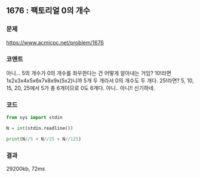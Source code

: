 ## 1676 : 팩토리얼 0의 개수
### 문제
https://www.acmicpc.net/problem/1676
### 코멘트
아니... 5의 개수가 0의 개수를 좌우한다는 건 어떻게 알아내는 거임?
10!라면 1x2x3x4x5x6x7x8x9x(5x2)니까 5개 두 개라서 0의 개수도 두 개다. 25!라면? 5, 10, 15, 20, 25에서 5가 총 6개이므로 0도 6개다. 아니.. 아니!! 신기하네.

### 코드
```python
from sys import stdin

N = int(stdin.readline())

print(N//5 + N//25 + N//125)
```
### 결과
29200kb, 72ms
